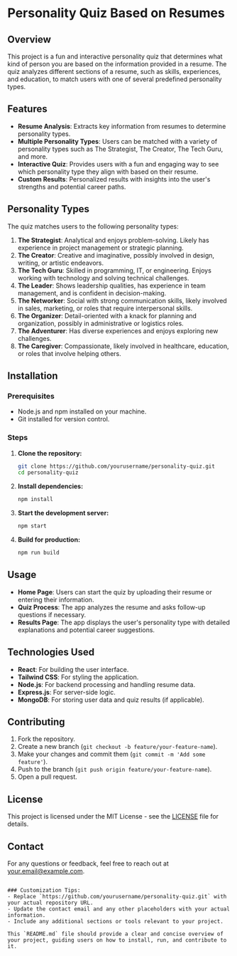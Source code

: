 # Personality Quiz Based on Resumes

## Overview
This project is a fun and interactive personality quiz that determines what kind of person you are based on the information provided in a resume. The quiz analyzes different sections of a resume, such as skills, experiences, and education, to match users with one of several predefined personality types.

## Features
- **Resume Analysis**: Extracts key information from resumes to determine personality types.
- **Multiple Personality Types**: Users can be matched with a variety of personality types such as The Strategist, The Creator, The Tech Guru, and more.
- **Interactive Quiz**: Provides users with a fun and engaging way to see which personality type they align with based on their resume.
- **Custom Results**: Personalized results with insights into the user's strengths and potential career paths.

## Personality Types
The quiz matches users to the following personality types:
1. **The Strategist**: Analytical and enjoys problem-solving. Likely has experience in project management or strategic planning.
2. **The Creator**: Creative and imaginative, possibly involved in design, writing, or artistic endeavors.
3. **The Tech Guru**: Skilled in programming, IT, or engineering. Enjoys working with technology and solving technical challenges.
4. **The Leader**: Shows leadership qualities, has experience in team management, and is confident in decision-making.
5. **The Networker**: Social with strong communication skills, likely involved in sales, marketing, or roles that require interpersonal skills.
6. **The Organizer**: Detail-oriented with a knack for planning and organization, possibly in administrative or logistics roles.
7. **The Adventurer**: Has diverse experiences and enjoys exploring new challenges.
8. **The Caregiver**: Compassionate, likely involved in healthcare, education, or roles that involve helping others.

## Installation

### Prerequisites
- Node.js and npm installed on your machine.
- Git installed for version control.

### Steps
1. **Clone the repository:**
   ```bash
   git clone https://github.com/yourusername/personality-quiz.git
   cd personality-quiz

2. **Install dependencies:**
   ```bash
   npm install
   ```

3. **Start the development server:**
   ```bash
   npm start
   ```

4. **Build for production:**
   ```bash
   npm run build
   ```

## Usage
- **Home Page**: Users can start the quiz by uploading their resume or entering their information.
- **Quiz Process**: The app analyzes the resume and asks follow-up questions if necessary.
- **Results Page**: The app displays the user's personality type with detailed explanations and potential career suggestions.

## Technologies Used
- **React**: For building the user interface.
- **Tailwind CSS**: For styling the application.
- **Node.js**: For backend processing and handling resume data.
- **Express.js**: For server-side logic.
- **MongoDB**: For storing user data and quiz results (if applicable).

## Contributing
1. Fork the repository.
2. Create a new branch (`git checkout -b feature/your-feature-name`).
3. Make your changes and commit them (`git commit -m 'Add some feature'`).
4. Push to the branch (`git push origin feature/your-feature-name`).
5. Open a pull request.

## License
This project is licensed under the MIT License - see the [LICENSE](LICENSE) file for details.

## Contact
For any questions or feedback, feel free to reach out at [your.email@example.com](mailto:your.email@example.com).
```

### Customization Tips:
- Replace `https://github.com/yourusername/personality-quiz.git` with your actual repository URL.
- Update the contact email and any other placeholders with your actual information.
- Include any additional sections or tools relevant to your project.

This `README.md` file should provide a clear and concise overview of your project, guiding users on how to install, run, and contribute to it.